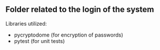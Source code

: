 ## Folder related to the login of the system

Libraries utilized:
   
- pycryptodome (for encryption of passwords)
- pytest (for unit tests)